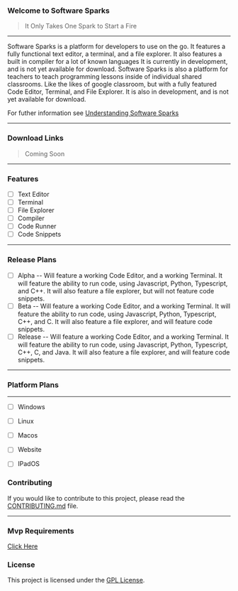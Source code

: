 ### Welcome to Software Sparks
> It Only Takes One Spark to Start a Fire
---

Software Sparks is a platform for developers to use on the go. It features a fully functional text editor, a terminal, and a file explorer. It also features a built in compiler for a lot of known languages It is currently in development, and is not yet available for download. Software Sparks is also a platform for teachers to teach programming lessons inside of individual shared classrooms. Like the likes of google classroom, but with a fully featured Code Editor, Terminal, and File Explorer. It is also in development, and is not yet available for download.

For futher information see [Understanding Software Sparks](./docs/understanding.md)

--- 
### Download Links
> Coming Soon
---
### Features

- [ ] Text Editor
- [ ] Terminal
- [ ] File Explorer
- [ ] Compiler
- [ ] Code Runner
- [ ] Code Snippets

---

### Release Plans

- [ ] Alpha -- Will feature a working Code Editor, and a working Terminal. It will feature the ability to run code, using Javascript, Python, Typescript, and C++. It will also feature a file explorer, but will not feature code snippets.
- [ ] Beta -- Will feature a working Code Editor, and a working Terminal. It will feature the ability to run code, using Javascript, Python, Typescript, C++, and C. It will also feature a file explorer, and will feature code snippets.
- [ ] Release -- Will feature a working Code Editor, and a working Terminal. It will feature the ability to run code, using Javascript, Python, Typescript, C++, C, and Java. It will also feature a file explorer, and will feature code snippets.

--- 

### Platform Plans
---

- [ ] Windows
- [ ] Linux 
- [ ] Macos
- [ ] Website
- [ ] IPadOS


### Contributing

If you would like to contribute to this project, please read the [CONTRIBUTING.md](./docs/Contributing.md) file.

---

### Mvp Requirements
[Click Here](./docs/MVP.md)

### License

This project is licensed under the [GPL License](.docs/LICENSE.md).